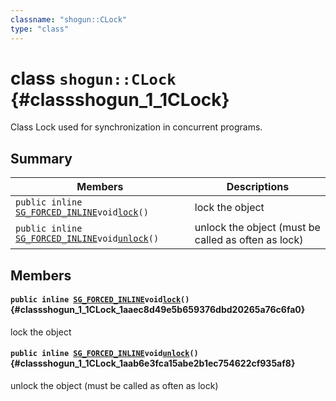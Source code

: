 ```yaml
---
classname: "shogun::CLock"
type: "class"
---
```


# class `shogun::CLock` {#classshogun_1_1CLock}

Class Lock used for synchronization in concurrent programs.

## Summary

 Members                        | Descriptions
--------------------------------|---------------------------------------------
`public inline `[`SG_FORCED_INLINE`](#macros_8h_1ac5e77ba4f8dacf9698c0fd975f68e9ba)` void `[`lock`](#classshogun_1_1CLock_1aaec8d49e5b659376dbd20265a76c6fa0)`()` | lock the object
`public inline `[`SG_FORCED_INLINE`](#macros_8h_1ac5e77ba4f8dacf9698c0fd975f68e9ba)` void `[`unlock`](#classshogun_1_1CLock_1aab6e3fca15abe2b1ec754622cf935af8)`()` | unlock the object (must be called as often as lock)

## Members

#### `public inline `[`SG_FORCED_INLINE`](#macros_8h_1ac5e77ba4f8dacf9698c0fd975f68e9ba)` void `[`lock`](#classshogun_1_1CLock_1aaec8d49e5b659376dbd20265a76c6fa0)`()` {#classshogun_1_1CLock_1aaec8d49e5b659376dbd20265a76c6fa0}

lock the object

#### `public inline `[`SG_FORCED_INLINE`](#macros_8h_1ac5e77ba4f8dacf9698c0fd975f68e9ba)` void `[`unlock`](#classshogun_1_1CLock_1aab6e3fca15abe2b1ec754622cf935af8)`()` {#classshogun_1_1CLock_1aab6e3fca15abe2b1ec754622cf935af8}

unlock the object (must be called as often as lock)

